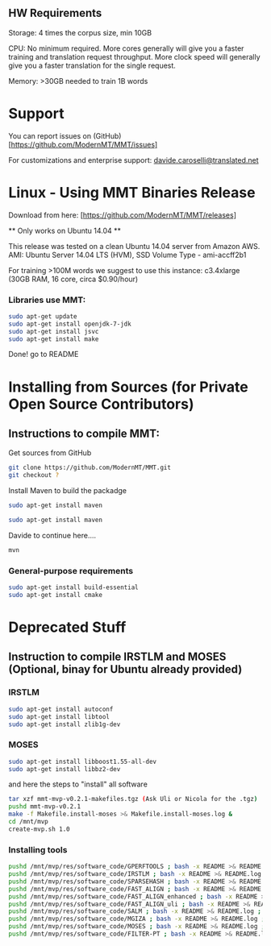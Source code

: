 ## HW Requirements

Storage: 4 times the corpus size, min 10GB 

CPU: No minimum required. 
  More cores generally will give you a faster training and translation request throughput. 
  More clock speed will generally give you a faster translation for the single request.

Memory: >30GB needed to train 1B words

# Support

You can report issues on (GitHub)[https://github.com/ModernMT/MMT/issues] 

For customizations and enterprise support: davide.caroselli@translated.net

# Linux - Using MMT Binaries Release

Download from here: [https://github.com/ModernMT/MMT/releases]

** Only works on Ubuntu 14.04 **

This release was tested on a clean Ubuntu 14.04 server from Amazon AWS.
AMI: Ubuntu Server 14.04 LTS (HVM), SSD Volume Type -  ami-accff2b1

For training >100M words we suggest to use this instance: 
c3.4xlarge (30GB RAM, 16 core, circa $0.90/hour)

### Libraries use MMT:

```bash
sudo apt-get update
sudo apt-get install openjdk-7-jdk
sudo apt-get install jsvc
sudo apt-get install make 

```

Done! go to README 

# Installing from Sources (for Private Open Source Contributors)

## Instructions to compile MMT:

Get sources from GitHub

```bash
git clone https://github.com/ModernMT/MMT.git
git checkout ?
```

Install Maven to build the packadge

```bash
sudo apt-get install maven 
```

```bash
sudo apt-get install maven 
```

Davide to continue here....


```bash
mvn 
```

### General-purpose requirements

```bash
sudo apt-get install build-essential
sudo apt-get install cmake
```

# Deprecated Stuff

## Instruction to compile IRSTLM and MOSES (Optional, binay for Ubuntu already provided)

### IRSTLM

```bash
sudo apt-get install autoconf
sudo apt-get install libtool
sudo apt-get install zlib1g-dev
```

### MOSES

```bash
sudo apt-get install libboost1.55-all-dev
sudo apt-get install libbz2-dev
```

and here the steps to "install" all software

```bash
tar xzf mmt-mvp-v0.2.1-makefiles.tgz (Ask Uli or Nicola for the .tgz)
pushd mmt-mvp-v0.2.1
make -f Makefile.install-moses >& Makefile.install-moses.log &
cd /mnt/mvp
create-mvp.sh 1.0
```

### Installing tools

```bash
pushd /mnt/mvp/res/software_code/GPERFTOOLS ; bash -x README >& README.log ; popd
pushd /mnt/mvp/res/software_code/IRSTLM ; bash -x README >& README.log ; popd
pushd /mnt/mvp/res/software_code/SPARSEHASH ; bash -x README >& README.log ; popd
pushd /mnt/mvp/res/software_code/FAST_ALIGN ; bash -x README >& README.log ; popd
pushd /mnt/mvp/res/software_code/FAST_ALIGN_enhanced ; bash -x README >& README.log ; popd
pushd /mnt/mvp/res/software_code/FAST_ALIGN_uli ; bash -x README >& README.log ; popd
pushd /mnt/mvp/res/software_code/SALM ; bash -x README >& README.log ; popd
pushd /mnt/mvp/res/software_code/MGIZA ; bash -x README >& README.log ; popd
pushd /mnt/mvp/res/software_code/MOSES ; bash -x README >& README.log ; popd
pushd /mnt/mvp/res/software_code/FILTER-PT ; bash -x README >& README.log ; popd
```
